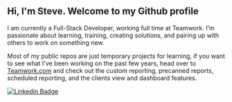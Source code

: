 <h2>Hi, I'm Steve. Welcome to my Github profile </h2>



I am currently a  Full-Stack Developer, working full time at Teamwork. I'm passionate about learning, training, creating solutions, and pairing up with others to work on something new. 

Most of my public repos are just temporary projects for learning, if you want to see what I've been working on the past few years, head over to [Teamwork.com](https://www.teamwork.com/product/reporting/) and check out the custom reporting, precanned reports, scheduled reporting, and the clients view and dashboard features. 

[![Linkedin Badge](https://img.shields.io/badge/-SteveWalsh-blue?style=flat-square&logo=Linkedin&logoColor=white&link=https://www.linkedin.com/in/steve-walsh/)](https://www.linkedin.com/in/steve-walsh/) 

